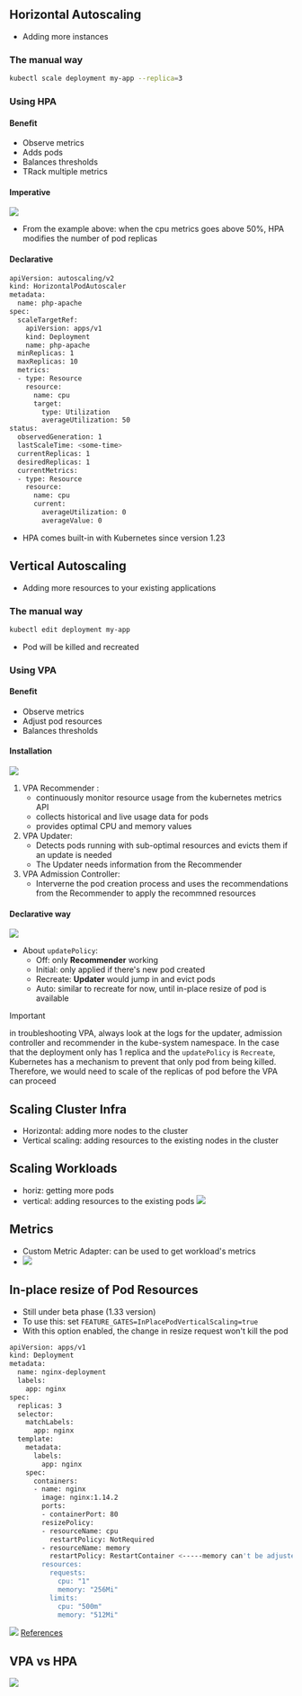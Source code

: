 ## Horizontal Autoscaling
- Adding more instances
### The manual way
```bash
kubectl scale deployment my-app --replica=3
```
### Using HPA 
#### Benefit 
- Observe metrics 
- Adds pods
- Balances thresholds
- TRack multiple metrics  
#### Imperative 

![](../../../img/Pasted%20image%2020250621160835.png)
- From the example above: when the cpu metrics goes above 50%, HPA modifies the number of pod replicas
#### Declarative 

```bash
apiVersion: autoscaling/v2
kind: HorizontalPodAutoscaler
metadata:
  name: php-apache
spec:
  scaleTargetRef:
    apiVersion: apps/v1
    kind: Deployment
    name: php-apache
  minReplicas: 1
  maxReplicas: 10
  metrics:
  - type: Resource
    resource:
      name: cpu
      target:
        type: Utilization
        averageUtilization: 50
status:
  observedGeneration: 1
  lastScaleTime: <some-time>
  currentReplicas: 1
  desiredReplicas: 1
  currentMetrics:
  - type: Resource
    resource:
      name: cpu
      current:
        averageUtilization: 0
        averageValue: 0

```
- HPA comes built-in with Kubernetes since version 1.23
## Vertical Autoscaling 
- Adding more resources to your existing applications 
### The manual way
```bash
kubectl edit deployment my-app
```
- Pod will be killed and recreated 
### Using VPA
#### Benefit 
- Observe metrics 
- Adjust pod resources
- Balances thresholds

#### Installation 

![](../../../img/Pasted%20image%2020250622213755.png)
1. VPA Recommender : 
	- continuously monitor resource usage from the kubernetes metrics API
	- collects historical and live usage data for pods
	- provides optimal CPU and memory values
2. VPA Updater:
	- Detects pods running with sub-optimal resources and evicts them if an update is needed
	- The Updater needs information from the Recommender
3. VPA Admission Controller: 
	- Interverne the pod creation process and uses the recommendations from the Recommender to apply the recommned resources

#### Declarative way 
![](../../../img/Pasted%20image%2020250622215316.png)
-  About `updatePolicy`: 
	- Off: only **Recommender** working
	- Initial: only applied if there's new pod created
	- Recreate: **Updater** would jump in and evict pods
	- Auto: similar to recreate for now, until in-place resize of pod is available
>[!important] 
> in troubleshooting VPA, always look at the logs for the updater, admission controller and recommender in the kube-system namespace. In the case that the deployment only has 1 replica and the `updatePolicy` is `Recreate`, Kubernetes has a mechanism to prevent that only pod from being killed. Therefore, we would need to scale of the replicas of pod before the VPA can proceed
## Scaling Cluster Infra 
- Horizontal: adding more nodes to the cluster
- Vertical scaling: adding resources to the existing nodes in the cluster
## Scaling Workloads
-  horiz: getting more pods
-  vertical: adding resources to the existing pods
![](../../../img/Pasted%20image%2020250621160254.png)


## Metrics 
- Custom Metric Adapter: can be used to get workload's metrics
- ![](../../../img/Pasted%20image%2020250621161450.png)

## In-place resize of Pod Resources
- Still under beta phase (1.33 version)
- To use this: set `FEATURE_GATES=InPlacePodVerticalScaling=true`
- With this option enabled, the change in resize request won't kill the pod
```bash 
apiVersion: apps/v1
kind: Deployment
metadata:
  name: nginx-deployment
  labels:
    app: nginx
spec:
  replicas: 3
  selector:
    matchLabels:
      app: nginx
  template:
    metadata:
      labels:
        app: nginx
    spec:
      containers:
      - name: nginx
        image: nginx:1.14.2
        ports:
        - containerPort: 80
        resizePolicy:
        - resourceName: cpu
          restartPolicy: NotRequired
        - resourceName: memory 
          restartPolicy: RestartContainer <-----memory can't be adjusted dynamicaly
        resources: 
          requests:
            cpu: "1"
            memory: "256Mi"
          limits:
            cpu: "500m"
            memory: "512Mi" 

```

![](../../../img/Pasted%20image%2020250622124548.png)
[References](https://kubernetes.io/docs/tasks/configure-pod-container/resize-container-resources/)


## VPA vs HPA

![](../../../img/Pasted%20image%2020250622215900.png)